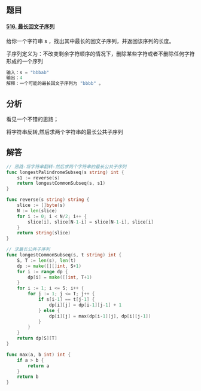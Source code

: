 ## 题目

#### [516. 最长回文子序列](https://leetcode-cn.com/problems/longest-palindromic-subsequence/)

给你一个字符串 s ，找出其中最长的回文子序列，并返回该序列的长度。

子序列定义为：不改变剩余字符顺序的情况下，删除某些字符或者不删除任何字符形成的一个序列

```go
输入：s = "bbbab"
输出：4
解释：一个可能的最长回文子序列为 "bbbb" 。
```



## 分析

看见一个不错的思路；

将字符串反转,然后求两个字符串的最长公共子序列

## 解答

```go
// 思路-将字符串翻转-然后求两个字符串的最长公共子序列
func longestPalindromeSubseq(s string) int {
    s1 := reverse(s)
    return longestCommonSubseq(s, s1)
}

func reverse(s string) string {
    slice := []byte(s)
    N := len(slice)
    for i := 0; i < N/2; i++ {
        slice[i], slice[N-1-i] = slice[N-1-i], slice[i]
    }
    return string(slice)
}

// 求最长公共子序列
func longestCommonSubseq(s, t string) int {
    S, T := len(s), len(t)
    dp := make([][]int, S+1)
    for i := range dp {
        dp[i] = make([]int, T+1)
    }
    for i := 1; i <= S; i++ {
        for j := 1; j <= T; j++ {
            if s[i-1] == t[j-1] {
                dp[i][j] = dp[i-1][j-1] + 1
            } else {
                dp[i][j] = max(dp[i-1][j], dp[i][j-1])
            }
        }
    }
    return dp[S][T]
}

func max(a, b int) int {
    if a > b {
        return a
    }
    return b
}
```

